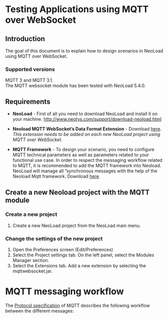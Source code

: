 # Testing Applications using MQTT over WebSocket

## Introduction
The goal of this document is to explain how to design scenarios in NeoLoad using MQTT over WebSocket.

### Supported versions

MQTT 3 and MQTT 3.1.  
The MQTT websocket module has been tested with NeoLoad 5.4.0.

## Requirements

* **NeoLoad** - First of all you need to download NeoLoad and install it on your machine. 
http://www.neotys.com/support/download-neoload.html

* **Neoload MQTT WebSocket’s Data Format Extension** - Download [here](releases/latest).   
*This extension needs to be added on each new NeoLoad  project using MQTT over WebSocket.*

* **MQTT Framework** - To design your scenario, you need to configure MQTT technical parameters as well as parameters related to your functional use case.
In order to respect the messaging workflow related to MQTT, it is recommended to add the MQTT framework into Neoload.
NeoLoad will manage all ”synchronous messages with the help of the Neoload Mqtt framework. Download [here](releases/latest).

## Create a new Neoload project with the MQTT module

### Create a new project

1. Create a new NeoLoad project from the NeoLoad main menu.

### Change the settings of the new project

1. Open the Preferences screen (Edit/Preferences)
1. Select the Project settings tab. On the left panel, select the Modules Manager section.
1. Select the Extensions tab. Add a new extension by selecting the mqttwebsocket.jar.

# MQTT messaging workflow

The [Protocol specification](http://public.dhe.ibm.com/software/dw/webservices/ws-mqtt/mqtt-v3r1.html) of MQTT describes 
the following workflow between the different messages:




